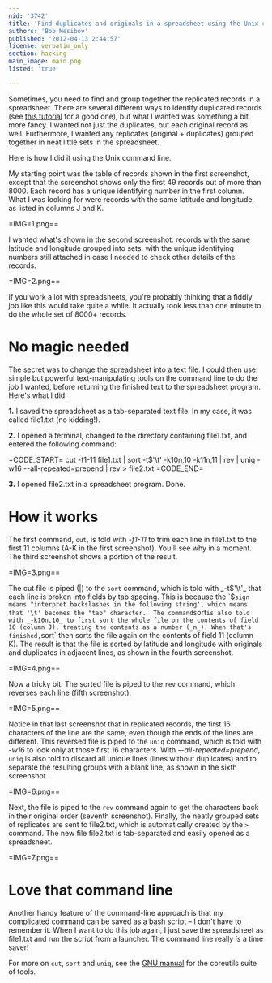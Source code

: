 ```yaml
---
nid: '3742'
title: 'Find duplicates and originals in a spreadsheet using the Unix command line'
authors: 'Bob Mesibov'
published: '2012-04-13 2:44:57'
license: verbatim_only
section: hacking
main_image: main.png
listed: 'true'

---
```

Sometimes, you need to find and group together the replicated records in a spreadsheet. There are several different ways to identify duplicated records (see [this tutorial](http://guide2office.com/1270/how-to-remove-duplicate-rows-in-calc-ooo-libreoffice-neooffice/) for a good one), but what I wanted was something a bit more fancy. I wanted not just the duplicates, but each original record as well. Furthermore, I wanted any replicates (original + duplicates) grouped together in neat little sets in the spreadsheet.

Here is how I did it using the Unix command line.

<!--break-->

My starting point was the table of records shown in the first screenshot, except that the screenshot shows only the first 49 records out of more than 8000. Each record has a unique identifying number in the first column. What I was looking for were records with the same latitude and longitude, as listed in columns J and K.

=IMG=1.png==

I wanted what's shown in the second screenshot: records with the same latitude and longitude grouped into sets, with the unique identifying numbers still attached in case I needed to check other details of the records.

=IMG=2.png==

If you work a lot with spreadsheets, you're probably thinking that a fiddly job like this would take quite a while. It actually took less than one minute to do the whole set of 8000+ records.

# No magic needed

The secret was to change the spreadsheet into a text file. I could then use simple but powerful text-manipulating tools on the command line to do the job I wanted, before returning the finished text to the spreadsheet program. Here's what I did:

__1.__ I saved the spreadsheet as a tab-separated text file. In my case, it was called file1.txt (no kidding!).

__2.__ I opened a terminal, changed to the directory containing file1.txt, and entered the following command:

=CODE_START=
cut -f1-11 file1.txt | sort -t$'\t' -k10n,10 -k11n,11 | rev | uniq -w16 --all-repeated=prepend | rev > file2.txt
=CODE_END=

__3.__ I opened file2.txt in a spreadsheet program. Done.

# How it works

The first command, `cut`, is told with _-f1-11_ to trim each line in file1.txt to the first 11 columns (A-K in the first screenshot). You'll see why in a moment. The third screenshot shows a portion of the result.

=IMG=3.png==

The cut file is piped (|) to the `sort` command, which is told with _-t$'\t'_ that each line is broken into fields by tab spacing. This is because the `$` sign means "interpret backslashes in the following string', which means that '\t' becomes the "tab" character.  The command `sort` is also told with _-k10n,10_ to first sort the whole file on the contents of field 10 (column J), treating the contents as a number (_n_). When that's finished, `sort` then sorts the file again on the contents of field 11 (column K). The result is that the file is sorted by latitude and longitude with originals and duplicates in adjacent lines, as shown in the fourth screenshot.

=IMG=4.png==

Now a tricky bit. The sorted file is piped to the `rev` command, which reverses each line (fifth screenshot).

=IMG=5.png==

Notice in that last screenshot that in replicated records, the first 16 characters of the line are the same, even though the ends of the lines are different. This reversed file is piped to the `uniq` command, which is told with _-w16_ to look only at those first 16 characters. With _--all-repeated=prepend_, `uniq` is also told to discard all unique lines (lines without duplicates) and to separate the resulting groups with a blank line, as shown in the sixth screenshot.

=IMG=6.png==

Next, the file is piped to the `rev` command again to get the characters back in their original order (seventh screenshot). Finally, the neatly grouped sets of replicates are sent to file2.txt, which is automatically created by the `>` command. The new file file2.txt is tab-separated and easily opened as a spreadsheet.

=IMG=7.png==

# Love that command line

Another handy feature of the command-line approach is that my complicated command can be saved as a bash script – I don't have to remember it. When I want to do this job again, I just save the spreadsheet as file1.txt and run the script from a launcher. The command line really _is_ a time saver!

For more on `cut`, `sort` and `uniq`, see the [GNU manual](http://www.gnu.org/software/coreutils/manual/coreutils.html) for the coreutils suite of tools.